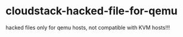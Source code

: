 # cloudstack-hacked-file-for-qemu
hacked files only for qemu hosts, not compatible with KVM hosts!!!
